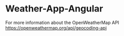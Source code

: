 # Weather-App-Angular

For more information about the OpenWeatherMap API 
https://openweathermap.org/api/geocoding-api
